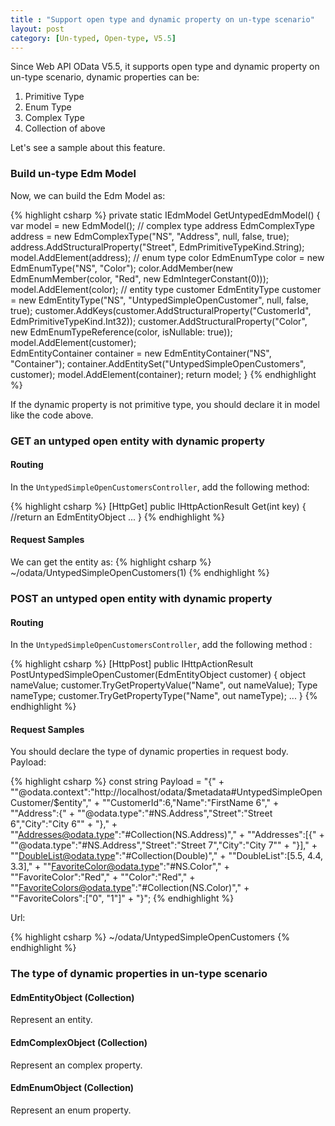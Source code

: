 ```yaml
---
title : "Support open type and dynamic property on un-type scenario"
layout: post
category: [Un-typed, Open-type, V5.5]
---
```


Since Web API OData V5.5, it supports open type and dynamic property on un-type scenario, dynamic properties can be:

1. Primitive Type
2. Enum Type
3. Complex Type
4. Collection of above

Let's see a sample about this feature.

### Build un-type Edm Model

Now, we can build the Edm Model as:

{% highlight csharp %}
private static IEdmModel GetUntypedEdmModel()
{
    var model = new EdmModel();
    // complex type address
    EdmComplexType address = new EdmComplexType("NS", "Address", null, false, true);
    address.AddStructuralProperty("Street", EdmPrimitiveTypeKind.String);
    model.AddElement(address);
    // enum type color
    EdmEnumType color = new EdmEnumType("NS", "Color");
    color.AddMember(new EdmEnumMember(color, "Red", new EdmIntegerConstant(0)));
    model.AddElement(color);
    // entity type customer
    EdmEntityType customer = new EdmEntityType("NS", "UntypedSimpleOpenCustomer", null, false, true);
    customer.AddKeys(customer.AddStructuralProperty("CustomerId", EdmPrimitiveTypeKind.Int32));
    customer.AddStructuralProperty("Color", new EdmEnumTypeReference(color, isNullable: true));
    model.AddElement(customer);  
    EdmEntityContainer container = new EdmEntityContainer("NS", "Container");
    container.AddEntitySet("UntypedSimpleOpenCustomers", customer);
    model.AddElement(container);
    return model;
}
{% endhighlight %}

If the dynamic property is not primitive type, you should declare it in model like the code above.

### GET an untyped open entity with dynamic property

#### Routing
In the `UntypedSimpleOpenCustomersController`, add the following method:

{% highlight csharp %}
[HttpGet]
public IHttpActionResult Get(int key)
{
   //return an EdmEntityObject
   ...
}
{% endhighlight %}

#### Request Samples
We can get the entity as:
{% highlight csharp %}
~/odata/UntypedSimpleOpenCustomers(1)
{% endhighlight %}

### POST an untyped open entity with dynamic property

#### Routing
In the `UntypedSimpleOpenCustomersController`, add the following method :

{% highlight csharp %}
[HttpPost]
public IHttpActionResult PostUntypedSimpleOpenCustomer(EdmEntityObject customer)
{
    object nameValue;
    customer.TryGetPropertyValue("Name", out nameValue);
    Type nameType;
    customer.TryGetPropertyType("Name", out nameType);
    ...
}
{% endhighlight %}

#### Request Samples
You should declare the type of dynamic properties in request body.
Payload:

{% highlight csharp %}
const string Payload = "{" + 
              "\"@odata.context\":\"http://localhost/odata/$metadata#UntypedSimpleOpenCustomer/$entity\"," +
              "\"CustomerId\":6,\"Name\":\"FirstName 6\"," +
              "\"Address\":{" +
                "\"@odata.type\":\"#NS.Address\",\"Street\":\"Street 6\",\"City\":\"City 6\"" +
              "}," + 
              "\"Addresses@odata.type\":\"#Collection(NS.Address)\"," +
              "\"Addresses\":[{" +
                "\"@odata.type\":\"#NS.Address\",\"Street\":\"Street 7\",\"City\":\"City 7\"" +
              "}]," +
              "\"DoubleList@odata.type\":\"#Collection(Double)\"," +
              "\"DoubleList\":[5.5, 4.4, 3.3]," +
              "\"FavoriteColor@odata.type\":\"#NS.Color\"," +
              "\"FavoriteColor\":\"Red\"," +
              "\"Color\":\"Red\"," +
              "\"FavoriteColors@odata.type\":\"#Collection(NS.Color)\"," +
              "\"FavoriteColors\":[\"0\", \"1\"]" +
            "}";
{% endhighlight %}

Url:

{% highlight csharp %}
~/odata/UntypedSimpleOpenCustomers
{% endhighlight %}

### The type of dynamic properties in un-type scenario

#### EdmEntityObject (Collection)
Represent an entity.

#### EdmComplexObject (Collection)
Represent an complex property.

#### EdmEnumObject (Collection)
Represent an enum property.
